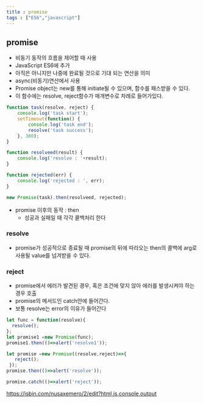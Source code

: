 ```yaml
---
title : promise
tags : ["ES6","javascript"]
---
```





## promise

* 비동기 동작의 흐름을 제어할 때 사용
* JavaScript ES6에 추가
* 아직은 아니지만 나중에 완료될 것으로 기대 되는 연산을 의미
* async(비동기)연산에서 사용
* Promise object는 new를 통해 initiate될 수 있으며, 함수를 패스받을 수 있다.
* 이 함수에는 resolve, reject함수가 매개변수로 차례로 들어가있다.



```javascript javascript
function task(resolve, reject) {
    console.log('task start');
    setTimeout(function() {
        console.log('task end');
        resolve('task success');
    }, 300);
}

function resolveed(result) {
    console.log('resolve : '+result);
}

function rejected(err) {
    console.log('rejected : ', err);
}

new Promise(task).then(resolveed, rejected);
```

* promise 이후의 동작 : then
  * 성공과 실패일 때 각각 콜백처리 한다



### resolve

* promise가 성공적으로 종료될 때 promise의 뒤에 따라오는 then의 콜백에 arg로 사용될 value를 넘겨받을 수 있다.

###  reject

*  promise에서 에러가 발견된 경우, 혹은 조건에 맞지 않아 에러를 발생시켜야 하는 경우 호출
*  promise의 메서드인 catch안에 들어간다. 
*  보통 resolve는 error의 이유가 들어간다



```javascript 
let func = function(resolve){
  resolve();
};
let promise1 =new Promise(func);
promise1.then(()=>alert('resolve1'));

let promise =new Promise((resolve,reject)=>{
   reject();
 });
promise.then(()=>alert('resolve'));

promise.catch(()=>alert('reject'));
```





https://jsbin.com/nusaxemero/2/edit?html,js,console,output